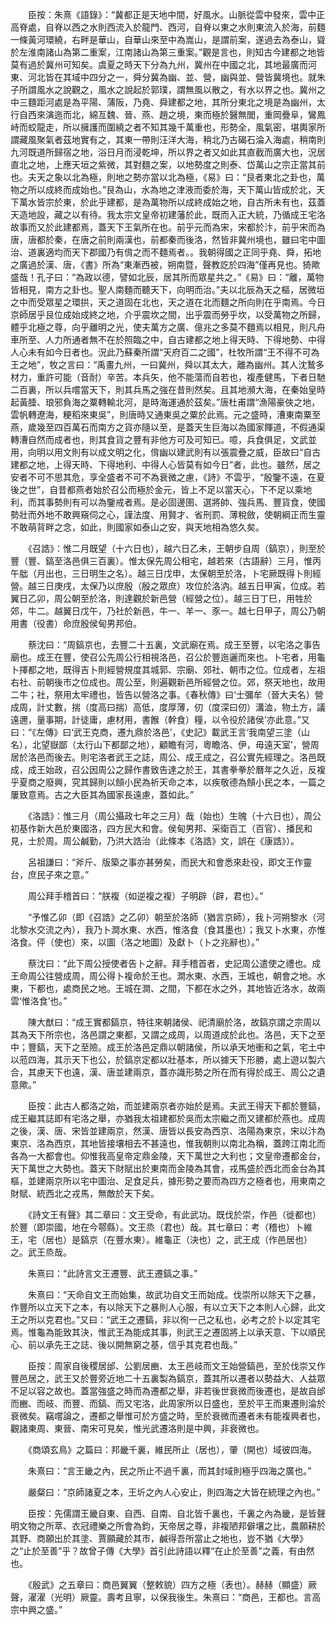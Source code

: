<!-- { "loadSidebar": true } -->
　　臣按：朱熹《語錄》：“冀都正是天地中間，好風水。山脈從雲中發來，雲中正高脊處，自脊以西之水則西流入於龍門、西河，自脊以東之水則東流入於海，前麵一條黃河環繞，右畔是華山，自華山來至中為嵩山，是謂前案，遂過去為泰山，聳於左淮南諸山為第二重案，江南諸山為第三重案。”觀是言也，則知古今建都之地皆莫有過於冀州可知矣。虞夏之時天下分為九州，冀州在中國之北，其地最廣而河東、河北皆在其域中四分之一，舜分冀為幽、並、營，幽與並、營皆冀境也。就朱子所謂風水之說觀之，風水之說起於郭璞，謂無風以散之，有水以界之也。冀州之中三麵距河處是為平陽、蒲阪，乃堯、舜建都之地，其所分東北之境是為幽州，太行自西來演迤而北，綿亙魏、晉、燕、趙之境，東而極於醫無閭，重岡疊阜，鸞鳳峙而蛟龍走，所以擁護而圍繞之者不知其幾千萬重也，形勢全，風氣密，堪輿家所謂藏風聚氣者茲地實有之，其東一帶則汪洋大海，稍北乃古碣石淪入海處，稍南則九河既道所歸宿之地，浴日月而浸乾坤，所以界之者又如此其直截而廣大也，況居直北之地，上應天垣之紫微，其對麵之案，以地勢度之則泰、岱萬山之宗正當其前也。夫天之象以北為極，則地之勢亦當以北為極，《易》曰：“艮者東北之卦也，萬物之所以成終而成始也。”艮為山，水為地之津液而委於海，天下萬山皆成於北，天下萬水皆宗於東，於此乎建都，是為萬物所以成終成始之地，自古所未有也，茲蓋天造地設，藏之以有待。我太宗文皇帝初建藩於此，既而入正大統，乃循成王宅洛故事而又於此建都焉，蓋天下王氣所在也。前乎元而為宋，宋都於汴，前乎宋而為唐，唐都於秦，在唐之前則兩漢也，前都秦而後洛，然皆非冀州境也，雖曰宅中圖治、道裏適均而天下郡國乃有偝之而不麵焉者。。我朝得國之正同乎堯、舜，拓地之廣過於漢、唐，《書》所為“東漸西被，朔南暨，聲教訖於四海”僅再見也。猗歟盛哉！孔子曰：“為政以德，譬如北辰，居其所而眾星共之。”《易》曰：“離，萬物皆相見，南方之卦也。聖人南麵而聽天下，向明而治。”夫以北辰為天之樞，居微垣之中而受眾星之環拱，天之道固在北也，天之道在北而麵之所向則在乎南焉。今日京師居乎艮位成始成終之地，介乎震坎之間，出乎震而勞乎坎，以受萬物之所歸，體乎北極之尊，向乎離明之光，使夫萬方之廣、億兆之多莫不麵焉以相見，則凡舟車所至、人力所通者無不在於照臨之中，自古建都之地上得天時、下得地勢、中得人心未有如今日者也。況此乃蘇秦所謂“天府百二之國”，杜牧所謂“王不得不可為王之地”，牧之言曰：“禹畫九州，一曰冀州，舜以其太大，離為幽州。其人沈鷙多材力，重許可能（音耐）辛苦。本兵矢，他不能蕩而自若也，複產健馬，下者日馳二百裏，所以兵嚐當天下，則其兵馬之強在昔則然矣。且其地瀕大海，在秦始皇時起黃腄、琅邪負海之粟轉輸北河，是時海運通於茲矣。”唐杜甫謂“漁陽豪俠之地，雲帆轉遼海，粳稻來東吳”，則唐時又通東吳之粟於此焉。元之盛時，漕東南粟至燕，歲幾至四百萬石而南方之貨亦隨以至，是蓋天生巨海以為國家餫道，不假通渠轉漕自然而成者也，則其食貨之豐有非他方可及可知已。噫，兵食俱足，文武並用，向明以用文則有以成文明之化，偝幽以建武則有以張震疊之威，臣故曰“自古建都之地，上得天時、下得地利、中得人心皆莫有如今日”者，此也。雖然，居之安者不可不思其危，享全盛者不可不為衰微之慮，《詩》不雲乎，“殷鑒不遠，在夏後之世”，自昔都燕者始於召公而極於金元，皆上不足以當天心，下不足以乘地利，而其事勢則有可以為鑒戒者焉。是必固邊圉、選將帥、強兵馬、豐貨食，使國勢壯而外地不敢興窺伺之心，謹法度、用賢才、省刑罰、薄稅斂，使朝綱正而生靈不敢萌背畔之念，如此，則國家如泰山之安，與天地相為悠久矣。

　　《召誥》：惟二月既望（十六日也），越六日乙未，王朝步自周（鎬京），則至於豐（豐、鎬至洛邑俱三百裏）。惟太保先周公相宅，越若來（古語辭）三月，惟丙午朏（月出也，三日明生之名）。越三日戊申，太保朝至於洛，卜宅厥既得卜則經營。越三日庚戌，太保乃以庶殷（殷之眾庶）攻位於洛汭。越五日甲寅，位成。若翼日乙卯，周公朝至於洛，則達觀於新邑營（經營之位）。越三日丁巳，用牲於郊，牛二。越翼日戊午，乃社於新邑，牛一、羊一、豕一。越七日甲子，周公乃朝用書（役書）命庶殷侯甸男邦伯。

　　蔡沈曰：“周鎬京也，去豐二十五裏，文武廟在焉。成王至豐，以宅洛之事告廟也。成王在豐，使召公先周公行相視洛邑，召公於豐迤邐而來也。卜宅者，用龜卜擇都之地，既得吉卜則經營規度其城郭、宗廟、郊社、朝市之位。位成者，左祖右社、前朝後市之位成也。周公至，則遍觀新邑所經營之位。郊，祭天地也，故用二牛；社，祭用太牢禮也，皆告以營洛之事。《春秋傳》曰‘士彌牟（晉大夫名）營成周，計丈數，揣（度高曰揣）高低，度厚薄，仞（度深曰仞）溝洫，物土方，議遠邇，量事期，計徒庸，慮材用，書餱（幹食）糧，以令役於諸侯’亦此意。”又曰：“《左傳》曰‘武王克商，遷九鼎於洛邑’，《史記》載武王言‘我南望三塗（山名），北望嶽鄙（太行山下都鄙之地），顧瞻有河，粵瞻洛、伊，毋遠天室’，營周居於洛邑而後去。則宅洛者武王之誌，周公、成王成之，召公實先經理之。洛邑既成，成王始政，召公因周公之歸作書致告達之於王，其書拳拳於曆年之久近，反複乎夏商之廢興，究其歸則以頠小民為祈天命之本，以疾敬德為頠小民之本，一篇之屢致意焉。古之大臣其為國家長遠慮，蓋如此。”

　　《洛誥》：惟三月（周公攝政七年之三月）哉（始也）生魄（十六日也），周公初基作新大邑於東國洛，四方民大和會。侯甸男邦、采衛百工（百官）、播民和見，士於周。周公鹹勤，乃洪大誥治（此條本《洛誥》文，誤在《康誥》）。

　　呂祖謙曰：“斧斤、版築之事亦甚勞矣，而民大和會悉來赴役，即文王作靈台，庶民子來之意。”

　　周公拜手稽首曰：“朕複（如逆複之複）子明辟（辟，君也）。”

　　“予惟乙卯（即《召誥》之乙卯）朝至於洛師（猶言京師），我卜河朔黎水（河北黎水交流之內），我乃卜澗水東、水西，惟洛食（食其墨也）；我又卜水東，亦惟洛食。伻（使也）來，以圖（洛之地圖）及獻卜（卜之兆辭也）。”

　　蔡沈曰：“此下周公授使者告卜之辭。拜手稽首者，史記周公遣使之禮也。成王命周公往營成周，周公得卜複命於王也。澗水東、水西，王城也，朝會之地。水東，下都也，處商民之地。王城在澗、之間，下都在水之外，其地皆近洛水，故兩雲‘惟洛食’也。”

　　陳大猷曰：“成王實都鎬京，特往來朝諸侯、祀清廟於洛，故鎬京謂之宗周以其為天下所宗也，洛邑謂之東都，又謂之成周，以周道成於此也。洛邑，天下之至中；豐鎬，天下之至險。成王於洛邑定鼎以朝諸侯，所以承天地衝和之氣，宅土中以蒞四海，其示天下也公，於鎬京定都以壯基本，所以據天下形勝，處上遊以製六合，其慮天下也遠，漢、唐並建兩京，蓋亦識形勢之所在而有得於成王、周公之遺意歟。”

　　臣按：此古人都洛之始，而並建兩京者亦始於是焉。夫武王得天下都於豐鎬，成王繼其誌即有宅洛之舉，亦猶我太祖建都於吳而太宗繼之而又建都於燕也。成周之後，漢、唐、宋皆並建兩京，然漢、唐皆以長安為西京、洛陽為東京，宋以汴為東京、洛為西京，其地皆接壤相去不甚遠也，惟我朝則以南北為稱，蓋跨江南北而各為一大都會也。仰惟我高皇帝定鼎金陵，天下萬世之大利也；文皇帝遷都金台，天下萬世之大勢也。蓋天下財賦出於東南而金陵為其會，戎馬盛於西北而金台為其樞，並建兩京所以宅中圖治、足食足兵，據形勢之要而為四方之極者也，用東南之財賦、統西北之戎馬，無敵於天下矣。

　　《詩文王有聲》其二章曰：文王受命，有此武功。既伐於崇，作邑（徙都也）於豐（即崇國，地在今鄠縣）。文王烝（君也）哉。其七章曰：考（稽也）卜維王，宅（居也）是鎬京（在豐水東）。維龜正（決也）之，武王成（作邑居也）之。武王烝哉。

　　朱熹曰：“此詩言文王遷豐、武王遷鎬之事。”

　　朱熹曰：“天命自文王而始集，故武功自文王而始成。伐崇所以除天下之暴，作豐所以立天下之本，有以除天下之暴則人心服，有以立天下之本則人心歸，此文王之所以克君也。”又曰：“武王之遷鎬，非以徇一己之私也，必考之於卜以定其宅焉。惟龜為能致其決，惟武王為能成其事，則武王之遷固將上以承天意、下以順民心、前以承先王之誌、後以開無窮之基，信乎其克君也哉。”

　　臣按：周家自後稷居邰、公劉居豳、太王邑岐而文王始營鎬邑，至於伐崇又作豐邑居之，武王又於豐旁近地二十五裏製為鎬京，蓋其所以遷者以勢益大、人益眾不足以容之故也。蓋當強盛之時而為遷都之舉，非若後世衰微而後遷也，是故自邰而豳、而岐、而豐、而鎬、而又宅洛，此周家所以日盛也，至於平王而東遷則淪於衰微矣。竊嚐論之，遷都之舉惟可於方盛之時，至於衰微而遷者未有能複興者也，觀諸東周、東晉、南宋可見矣，惟光武遷洛則是中興，非衰微也。

　　《商頌玄鳥》之篇曰：邦畿千裏，維民所止（居也），肇（開也）域彼四海。

　　朱熹曰：“言王畿之內，民之所止不過千裏，而其封域則極乎四海之廣也。”

　　嚴粲曰：“京師諸夏之本，王圻之內人心安止，則四海之大皆在統理之內也。”

　　臣按：先儒謂王畿自東、自西、自南、自北皆千裏也，千裏之內為畿，是皆聲明文物之所萃、衣冠禮樂之所會為鈞，天帝居之尊，非複陋邦僻壤之比，農願耕於其野、商願出於其塗、賈願藏於其市，鹹得吾所當止之地也，豈不猶《大學》之“止於至善”乎？故曾子傳《大學》首引此詩語以釋“在止於至善”之義，有由然也。

　　《殷武》之五章曰：商邑翼翼（整敕貌）四方之極（表也）。赫赫（顯盛）厥聲，濯濯（光明）厥靈。壽考且寧，以保我後生。朱熹曰：“商邑，王都也。言高宗中興之盛。”

